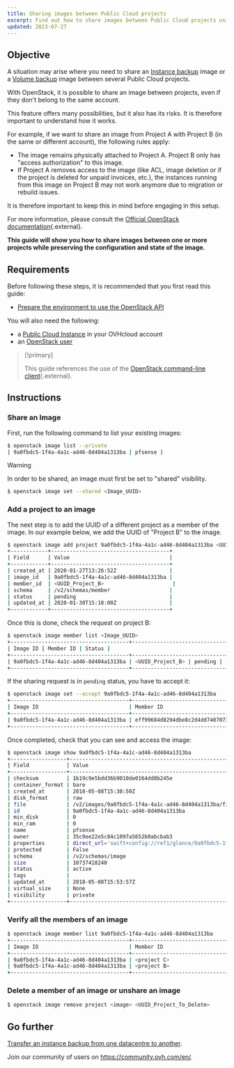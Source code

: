 ```yaml
---
title: Sharing images between Public Cloud projects
excerpt: Find out how to share images between Public Cloud projects using OpenStack
updated: 2023-07-27
---
```


## Objective

A situation may arise where you need to share an [Instance backup](/pages/public_cloud/compute/save_an_instance) image or a [Volume backup](/pages/public_cloud/compute/volume-backup) image between several Public Cloud projects.

With OpenStack, it is possible to share an image between projects, even if they don't belong to the same account.

This feature offers many possibilities, but it also has its risks. It is therefore important to understand how it works.

For example, if we want to share an image from Project A with Project B (in the same or different account), the following rules apply:

- The image remains physically attached to Project A. Project B only has "access authorization" to this image.
- If Project A removes access to the image (like ACL, image deletion or if the project is deleted for unpaid invoices, etc.), the instances running from this image on Project B may not work anymore due to migration or rebuild issues.

It is therefore important to keep this in mind before engaging in this setup.

For more information, please consult the [Official OpenStack documentation](https://docs.openstack.org/image-guide/share-images.html){.external}.

**This guide will show you how to share images between one or more projects while preserving the configuration and state of the image.**

## Requirements

Before following these steps, it is recommended that you first read this guide:

- [Prepare the environment to use the OpenStack API](/pages/public_cloud/compute/prepare_the_environment_for_using_the_openstack_api)

You will also need the following:

- a [Public Cloud Instance](https://www.ovhcloud.com/en-sg/public-cloud/) in your OVHcloud account
- an [OpenStack user](/pages/public_cloud/compute/create_and_delete_a_user)

> [!primary]
>
> This guide references the use of the [OpenStack command-line client](https://docs.openstack.org/python-openstackclient/latest/){.external}.
>

## Instructions

### Share an Image

First, run the following command to list your existing images:

```bash
$ openstack image list --private
| 9a0fbdc5-1f4a-4a1c-ad46-8d404a1313ba | pfsense |
```

> [!warning]
> 
> In order to be shared, an image must first be set to "shared" visibility.
>

```bash
$ openstack image set --shared <Image_UUID>
```

### Add a project to an image

The next step is to add the UUID of a different project as a member of the image. In our example below, we add the UUID of "Project B" to the image.

```bash
$ openstack image add project 9a0fbdc5-1f4a-4a1c-ad46-8d404a1313ba <UUID_Project_B>
+------------+--------------------------------------+
| Field      | Value                                |
+------------+--------------------------------------+
| created_at | 2020-01-27T13:26:52Z                 |
| image_id   | 9a0fbdc5-1f4a-4a1c-ad46-8d404a1313ba |
| member_id  | <UUID_Project_B>                      |
| schema     | /v2/schemas/member                   |
| status     | pending                              |
| updated_at | 2020-01-30T15:18:00Z                 |
+------------+--------------------------------------+
```

Once this is done, check the request on project B:

```bash
$ openstack image member list <Image_UUID>
+--------------------------------------+----------------------------------+----------+
| Image ID | Member ID | Status |
+--------------------------------------+----------------------------------+----------+
| 9a0fbdc5-1f4a-4a1c-ad46-8d404a1313ba | <UUID_Project_B> | pending |
+--------------------------------------+----------------------------------+----------+
```

If the sharing request is in `pending` status, you have to accept it:

```bash
$ openstack image set --accept 9a0fbdc5-1f4a-4a1c-ad46-8d404a1313ba
+--------------------------------------+----------------------------------+----------+
| Image ID                             | Member ID                        | Status   |
+--------------------------------------+----------------------------------+----------+
| 9a0fbdc5-1f4a-4a1c-ad46-8d404a1313ba | eff99684d8294dbe8c2d4dd7407073f1 | accepted |
+--------------------------------------+----------------------------------+----------+
```

Once completed, check that you can see and access the image:

```bash
$ openstack image show 9a0fbdc5-1f4a-4a1c-ad46-8d404a1313ba
+------------------+----------------------------------------------------------------------------------------------------------------------------------------------------------------------------------------+
| Field            | Value                                                                                                                                                                                  |
+------------------+----------------------------------------------------------------------------------------------------------------------------------------------------------------------------------------+
| checksum         | 1b19c9e5bdd36b9010de0164dd8b245e                                                                                                                                                       |
| container_format | bare                                                                                                                                                                                   |
| created_at       | 2018-05-08T15:38:50Z                                                                                                                                                                   |
| disk_format      | raw                                                                                                                                                                                    |
| file             | /v2/images/9a0fbdc5-1f4a-4a1c-ad46-8d404a1313ba/file                                                                                                                                   |
| id               | 9a0fbdc5-1f4a-4a1c-ad46-8d404a1313ba                                                                                                                                                   |
| min_disk         | 0                                                                                                                                                                                      |
| min_ram          | 0                                                                                                                                                                                      |
| name             | pfsense                                                                                                                                                                                |
| owner            | 35c9ee22e5c84c1097a5652b0abcbab3                                                                                                                                                       |
| properties       | direct_url='swift+config://ref1/glance/9a0fbdc5-1f4a-4a1c-ad46-8d404a1313ba', locations='[{'url': 'swift+config://ref1/glance/9a0fbdc5-1f4a-4a1c-ad46-8d404a1313ba', 'metadata': {}}]' |
| protected        | False                                                                                                                                                                                  |
| schema           | /v2/schemas/image                                                                                                                                                                      |
| size             | 10737418240                                                                                                                                                                            |
| status           | active                                                                                                                                                                                 |
| tags             |                                                                                                                                                                                        |
| updated_at       | 2018-05-08T15:53:57Z                                                                                                                                                                   |
| virtual_size     | None                                                                                                                                                                                   |
| visibility       | private                                                                                                                                                                                |
+------------------+----------------------------------------------------------------------------------------------------------------------------------------------------------------------------------------+
```

### Verify all the members of an image

```bash
$ openstack image member list 9a0fbdc5-1f4a-4a1c-ad46-8d404a1313ba
+--------------------------------------+----------------------------------+----------+
| Image ID                             | Member ID                        | Status   |
+--------------------------------------+----------------------------------+----------+
| 9a0fbdc5-1f4a-4a1c-ad46-8d404a1313ba | <project C>                      | pending  |
| 9a0fbdc5-1f4a-4a1c-ad46-8d404a1313ba | <project B>                      | accepted |
+--------------------------------------+----------------------------------+----------+
```

### Delete a member of an image or unshare an image

```bash
$ openstack image remove project <image> <UUID_Project_To_Delete>
```

## Go further

[Transfer an instance backup from one datacentre to another](/pages/public_cloud/compute/transfer_instance_backup_from_one_datacentre_to_another).

Join our community of users on <https://community.ovh.com/en/>.
